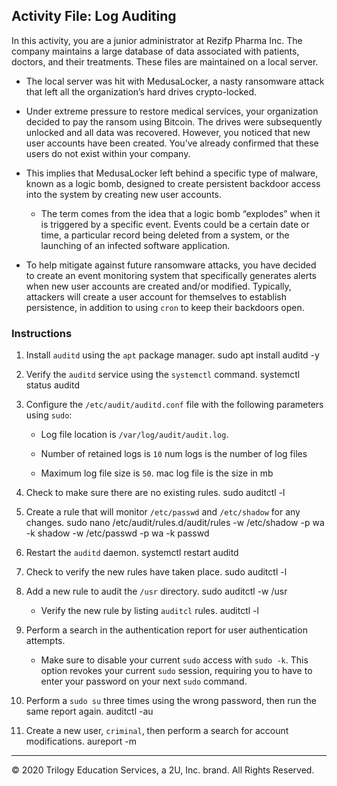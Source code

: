 ## Activity File: Log Auditing

In this activity, you are a junior administrator at Rezifp Pharma Inc. The company maintains a large database of data associated with patients, doctors, and their treatments. These files are maintained on a local server.

- The local server was hit with MedusaLocker, a nasty ransomware attack that left all the organization’s hard drives crypto-locked. 

- Under extreme pressure to restore medical services, your organization decided to pay the ransom using Bitcoin. The drives were subsequently unlocked and all data was recovered. However, you noticed that new user accounts have been created. You’ve already confirmed that these users do not exist within your company. 

- This implies that MedusaLocker left behind a specific type of malware, known as a logic bomb, designed to create persistent backdoor access into the system by creating new user accounts.

  - The term comes from the idea that a logic bomb “explodes” when it is triggered by a specific event. Events could be a certain date or time, a particular record being deleted from a system, or the launching of an infected software application.

- To help mitigate against future ransomware attacks, you have decided to create an event monitoring system that specifically generates alerts when new user accounts are created and/or modified. Typically, attackers will create a user account for themselves to establish persistence, in addition to using `cron` to keep their backdoors open.

### Instructions

1. Install `auditd` using the `apt` package manager.
sudo apt install auditd -y

2. Verify the `auditd` service using the `systemctl` command.
systemctl status auditd

3. Configure the `/etc/audit/auditd.conf` file with the following parameters using `sudo`:

    - Log file location is `/var/log/audit/audit.log`.

    - Number of retained logs is `10`
num logs is the number of log files

    - Maximum log file size is `50`.
mac log file is the size in mb

4. Check to make sure there are no existing rules.
sudo auditctl -l

5. Create a rule that will monitor `/etc/passwd` and `/etc/shadow` for any changes.
sudo nano /etc/audit/rules.d/audit/rules
-w /etc/shadow -p wa -k shadow
-w /etc/passwd -p wa -k passwd


6. Restart the `auditd` daemon.
systemctl restart auditd

7. Check to verify the new rules have taken place.
sudo auditctl -l

8. Add a new rule to audit the `/usr` directory.
sudo auditctl -w /usr

    - Verify the new rule by listing `auditcl` rules.
auditctl -l

9. Perform a search in the authentication report for user authentication attempts.

    -  Make sure to disable your current `sudo` access with `sudo -k`. This option revokes your current `sudo` session, requiring you to have to enter your password on your next `sudo` command.

10. Perform a `sudo su` three times using the wrong password, then run the same report again.
auditctl -au

11. Create a new user, `criminal`, then perform a search for account modifications.
aureport -m
---
© 2020 Trilogy Education Services, a 2U, Inc. brand. All Rights Reserved.  